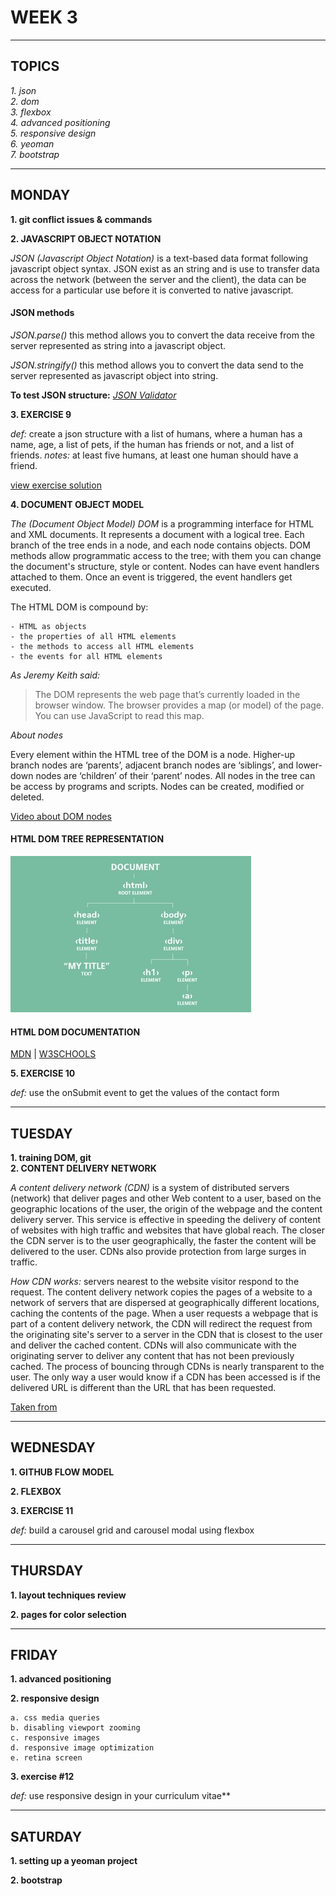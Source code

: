 # WEEK 3
---

## TOPICS

*1. json*  
*2. dom*  
*3. flexbox*  
*4. advanced positioning*  
*5. responsive design*  
*6. yeoman*  
*7. bootstrap*

---

## MONDAY

**1. git conflict issues & commands**

**2. JAVASCRIPT OBJECT NOTATION**

*JSON (Javascript Object Notation)* is a text-based data format following javascript object syntax. JSON exist as an string and is use to transfer data across the network (between the server and the client), the data can be access for a particular use before it is converted to native javascript. 

#### JSON methods

*JSON.parse()* this method allows you to convert the data receive from the server represented as string into a        javascript object.

*JSON.stringify()* this method allows you to convert the data send to the server represented as javascript object     into string.

**To test JSON structure:** *[JSON Validator](https://jsonformatter.org/)*

**3. EXERCISE 9**

*def:* create a json structure with a list of humans, where a human has a name, age, a list of pets,
if the human has friends or not, and a list of friends.
*notes:* at least five humans, at least one human should have a friend.

[view exercise solution](../bootcamp-exercises/exercise9.json)

**4. DOCUMENT OBJECT MODEL**

*The (Document Object Model) DOM* is a programming interface for HTML and XML documents. It represents a document with a logical tree. Each branch of the tree ends in a node, and each node contains objects. DOM methods allow programmatic access to the tree; with them you can change the document's structure, style or content. Nodes can have event handlers attached to them. Once an event is triggered, the event handlers get executed.

The HTML DOM is compound by: 

    - HTML as objects
    - the properties of all HTML elements
    - the methods to access all HTML elements
    - the events for all HTML elements

*As Jeremy Keith said:*

> The DOM represents the web page that’s currently loaded in the browser window. The browser provides a map (or model) of the page. You can use JavaScript to read this map.

*About nodes*

Every element within the HTML tree of the DOM is a node. Higher-up branch nodes are ‘parents’, adjacent branch nodes are ‘siblings’, and lower-down nodes are ‘children’ of their ‘parent’ nodes. All nodes in the tree can be access by programs and scripts. Nodes can be created, modified or deleted.

[Video about DOM nodes](https://www.youtube.com/watch?v=BWVoPxob5DU)

#### HTML DOM TREE REPRESENTATION
![DOM tree representation](./images/html-dom-tree.jpg)

#### HTML DOM DOCUMENTATION

[MDN](https://developer.mozilla.org/en-US/docs/Web/API/Document_Object_Model) |
[W3SCHOOLS](https://www.w3schools.com/js/js_htmldom.asp)

**5. EXERCISE 10**

*def:* use the onSubmit event to get the values of the contact form

---
## TUESDAY

**1. training DOM, git**  
**2. CONTENT DELIVERY NETWORK**

*A content delivery network (CDN)* is a system of distributed servers (network) that deliver pages and other Web content to a user, based on the geographic locations of the user, the origin of the webpage and the content delivery server.
This service is effective in speeding the delivery of content of websites with high traffic and websites that have global reach. The closer the CDN server is to the user geographically, the faster the content will be delivered to the user. CDNs also provide protection from large surges in traffic.

*How CDN works:* servers nearest to the website visitor respond to the request. The content delivery network copies the pages of a website to a network of servers that are dispersed at geographically different locations, caching the contents of the page. When a user requests a webpage that is part of a content delivery network, the CDN will redirect the request from the originating site's server to a server in the CDN that is closest to the user and deliver the cached content. CDNs will also communicate with the originating server to deliver any content that has not been previously cached.
The process of bouncing through CDNs is nearly transparent to the user. The only way a user would know if a CDN has been accessed is if the delivered URL is different than the URL that has been requested.

[Taken from](http://www.webopedia.com/TERM/C/CDN.html)

---
## WEDNESDAY

**1. GITHUB FLOW MODEL**

**2. FLEXBOX**



**3. EXERCISE 11**

*def:* build a carousel grid and carousel modal using flexbox

---
## THURSDAY

**1. layout techniques review**

**2. pages for color selection**

---
## FRIDAY

**1. advanced positioning**

**2. responsive design**

    a. css media queries
    b. disabling viewport zooming
    c. responsive images
    d. responsive image optimization
    e. retina screen

**3. exercise #12**

*def:* use responsive design in your curriculum vitae**

---
## SATURDAY

**1. setting up a yeoman project**

**2. bootstrap**







